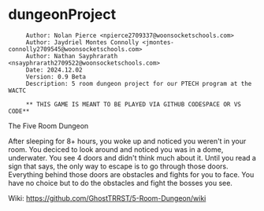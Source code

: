 # dungeonProject

         Author: Nolan Pierce <npierce2709337@woonsocketschools.com>
         Author: Jaydriel Montes Connolly <jmontes-connolly2709545@woonsocketschools.com>
         Author: Nathan Sayphrarath <nsayphrarath2709522@woonsocketschools.com>
         Date: 2024.12.02
         Version: 0.9 Beta
         Description: 5 room dungeon project for our PTECH program at the WACTC

         ** THIS GAME IS MEANT TO BE PLAYED VIA GITHUB CODESPACE OR VS CODE**

    
    
  The Five Room Dungeon

  After sleeping for 8+ hours, you woke up and noticed you weren't in your room.  You deciced to look around and noticed you was in a dome, underwater.  You see 4 doors and didn't think much about it.  Until you read a sign that says, the only way to escape is to go through those doors.  Everything behind those doors are obstacles and fights for you to face.  You have no choice but to do the obstacles and fight the bosses you see.

  Wiki: https://github.com/GhostTRRST/5-Room-Dungeon/wiki
